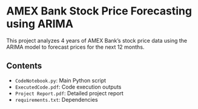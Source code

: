 # AMEX Bank Stock Price Forecasting using ARIMA

This project analyzes 4 years of AMEX Bank’s stock price data using the ARIMA model to forecast prices for the next 12 months.

## Contents
- `CodeNotebook.py`: Main Python script
- `ExecutedCode.pdf`: Code execution outputs
- `Project Report.pdf`: Detailed project report
- `requirements.txt`: Dependencies


